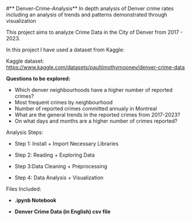 #** Denver-Crime-Analysis**
In depth analysis of Denver crime rates including an analysis of trends and patterns demonstrated through visualization

This project aims to analyze Crime Data in the City of Denver from 2017 - 2023.

In this project I have used a dataset from Kaggle:

Kaggle dataset: https://www.kaggle.com/datasets/paultimothymooney/denver-crime-data

**Questions to be explored:**
- Which denver neighbourhoods have a higher number of reported crimes?
- Most frequent crimes by neighbourhood
- Number of reported crimes committed annualy in Montreal
- What are the general trends in the reported crimes from 2017-2023?
- On what days and months are a higher number of crimes reported?
  
Analysis Steps:
- Step 1: Install + Import Necessary Libraries
  
- Step 2: Reading + Exploring Data
  
- Step 3:Data Cleaning + Preprocessing

- Step 4: Data Analysis + Visualization

Files Included:
- **.ipynb Notebook**

- **Denver Crime Data (in English) csv file**

